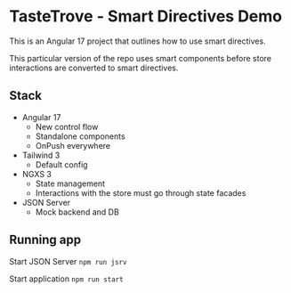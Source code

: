 # TasteTrove - Smart Directives Demo

This is an Angular 17 project that outlines how to use smart directives.

This particular version of the repo uses smart components before store interactions are converted to smart directives.

## Stack

- Angular 17
  - New control flow
  - Standalone components
  - OnPush everywhere
- Tailwind 3
  - Default config
- NGXS 3
  - State management
  - Interactions with the store must go through state facades
- JSON Server
  - Mock backend and DB

## Running app

Start JSON Server `npm run jsrv`

Start application `npm run start`
